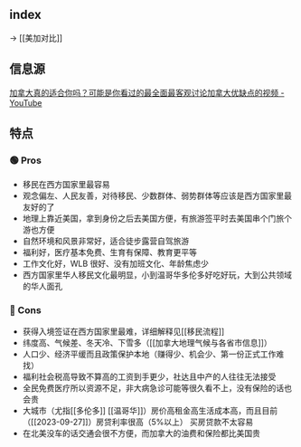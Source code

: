 ## index

-> [[美加对比]]

## 信息源

[加拿大真的适合你吗？可能是你看过的最全面最客观讨论加拿大优缺点的视频 - YouTube](https://www.youtube.com/watch?v=AmEzZPvo3hU)
## 特点

### 🟢 Pros

- 移民在西方国家里最容易
- 观念偏左、人民友善，对待移民、少数群体、弱势群体等应该是西方国家里最友好的了
- 地理上靠近美国，拿到身份之后去美国方便，有旅游签平时去美国串个门旅个游也方便
- 自然环境和风景非常好，适合徒步露营自驾旅游
- 福利好，医疗基本免费、生育有保障、教育更平等
- 工作文化好，WLB 很好、没有加班文化、年龄焦虑少
- 西方国家里华人移民文化最明显，小到温哥华多伦多好吃好玩，大到公共领域的华人面孔

### 🔴 Cons

- 获得入境签证在西方国家里最难，详细解释见[[移民流程]]
- 纬度高、气候差、冬天冷、下雪多（[[加拿大地理气候与各省市信息]]）
- 人口少、经济平缓而且政策保护本地（赚得少、机会少、第一份正式工作难找）
- 福利社会税高导致不算高的工资到手更少，社达且中产的人往往无法接受
- 全民免费医疗所以资源不足，非大病急诊可能等很久看不上，没有保险的话也会贵
- 大城市（尤指[[多伦多]] [[温哥华]]）房价高租金高生活成本高，而且目前（[[2023-09-27]]）房贷利率很高（5%以上） 买房贷款不太容易
- 在北美没车的话交通会很不方便，而加拿大的油费和保险都比美国贵

